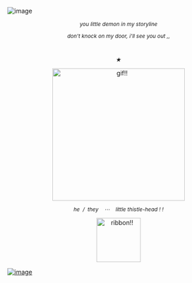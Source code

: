 ![image](https://media.discordapp.net/attachments/1112910965856550964/1281750727055900693/792_Sem_Titulo_20240906195654.png?ex=66e220e3&is=66e0cf63&hm=2266152e3689828df645203459c58cf86bec914171142045927cbf756c8708ea&=&format=webp&quality=lossless&width=1025&height=64)

<div align="center" style="font-size: 12px;">
<p><i>you little demon in my storyline</i></p>
<p><i>don't knock on my door, i'll see you out ,,</i></p>
<p><i> ͏͏ ͏͏</i></p>
<p><i>★</i></p>
</div>

<div align="center">
<img src="https://media.discordapp.net/attachments/1112910965856550964/1281688477318254715/ezgif.com-animated-gif-maker_5.gif?ex=66e1e6e9&is=66e09569&hm=671d3337f19488092d4321781c1ed6bc6b335fc89a9596da49016d2feb5df630&=&width=756&height=473" alt="gif!!" width="300">
</div>

<div align="center" style="font-size: 12px;">
 <p><i>he ͏͏ / ͏͏ they͏ ͏͏͏ ͏͏ ͏͏͏ ͏͏⋯ ͏͏͏ ͏͏ ͏͏͏ ͏͏little thistle-head ! !</i></p>
</div>

<div align="center">
<a href="https://rentry.co/thsitle" target="_blank">
<img src="https://media.discordapp.net/attachments/1112910965856550964/1281750727395643422/793_Sem_Titulo_20240905232729.png?ex=66e220e3&is=66e0cf63&hm=6947adfd6a41dff708dc5d8cff187416f71266b011a42ee9223fff8bc298c3ad&=&format=webp&quality=lossless&width=473&height=473" alt="ribbon!!" width="100">
</div>

![image](https://media.discordapp.net/attachments/1112910965856550964/1281750726695194634/792_Sem_Titulo_20240906195927.png?ex=66e220e3&is=66e0cf63&hm=5a27dc2d731f941af93e594c6aff065bfe1f188fb1e35e3d397e0a126e331dae&=&format=webp&quality=lossless&width=1025&height=64)
